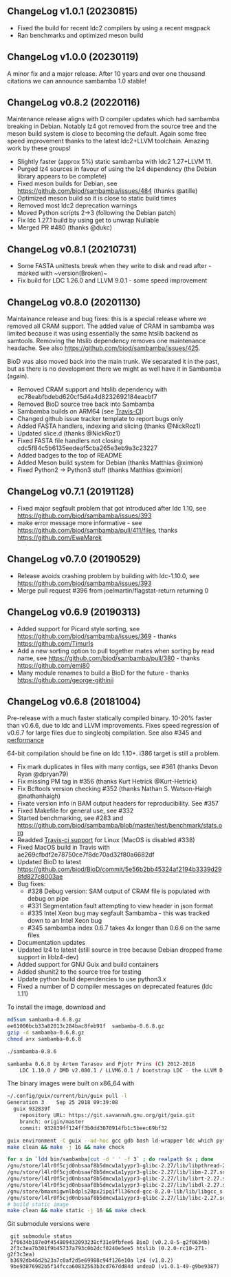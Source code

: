 ## ChangeLog v1.0.1 (20230815)

+ Fixed the build for recent ldc2 compilers by using a recent msgpack
+ Ran benchmarks and optimized meson build

## ChangeLog v1.0.0 (20230119)

A minor fix and a major release. After 10 years and over one thousand citations we can announce sambamba 1.0 stable!

## ChangeLog v0.8.2 (20220116)

Maintenance release aligns with D compiler updates which had sambamba breaking in Debian. Notably lz4 got removed from the source tree and the meson build system is close to becoming the default. Again some free speed improvement thanks to the latest ldc2+LLVM toolchain. Amazing work by these groups!

+ Slightly faster (approx 5%) static sambamba with ldc2 1.27+LLVM 11.
+ Purged lz4 sources in favour of using the lz4 dependency (the Debian
  library appears to be complete)
+ Fixed meson builds for Debian, see https://github.com/biod/sambamba/issues/484
  (thanks @atille)
+ Optimized meson build so it is close to static build times
+ Removed most ldc2 deprecation warnings
+ Moved Python scripts 2->3 (following the Debian patch)
+ Fix ldc 1.27.1 build by using get to unwrap Nullable
+ Merged PR #480 (thanks @dukc)

## ChangeLog v0.8.1 (20210731)

+ Some FASTA unittests break when they write to disk and read after -
  marked with ~version(Broken)~
+ Fix build for LDC 1.26.0 and LLVM 9.0.1 - some speed improvement

## ChangeLog v0.8.0 (20201130)

Maintainance release and bug fixes: this is a special release where we
removed all CRAM support. The added value of CRAM in sambamba was
limited because it was using essentially the same htslib backend as
samtools. Removing the htslib dependency removes one maintenance
headache. See also https://github.com/biod/sambamba/issues/425.

BioD was also moved back into the main trunk. We separated it in the
past, but as there is no development there we might as well have it in
Sambamba (again).

+ Removed CRAM support and htslib dependency with ec78eabfbdebd620cf5d4a4d8232692184eacbf7
+ Removed BioD source tree back into Sambamba
+ Sambamba builds on ARM64 (see [Travis-CI](https://travis-ci.org/github/biod/sambamba))
+ Changed github issue tracker template to report bugs only
+ Added FASTA handlers, indexing and slicing (thanks @NickRoz1)
+ Updated slice.d (thanks @NickRoz1)
+ Fixed FASTA file handlers not closing cdc5f84c5b6135eedeaf5cba265e3eb9a3c23227
+ Added badges to the top of README
+ Added Meson build system for Debian (thanks Matthias @ximion)
+ Fixed Python2 -> Python3 stuff (thanks Matthias @ximion)

## ChangeLog v0.7.1 (20191128)

+ Fixed major segfault problem that got introduced after ldc 1.10, see https://github.com/biod/sambamba/issues/393
+ make error message more informative - see https://github.com/biod/sambamba/pull/411/files, thanks https://github.com/EwaMarek

## ChangeLog v0.7.0 (20190529)

+ Release avoids crashing problem by building with ldc-1.10.0, see https://github.com/biod/sambamba/issues/393
+ Merge pull request #396 from joelmartin/flagstat-return returning 0

## ChangeLog v0.6.9 (20190313)

+ Added support for Picard style sorting, see https://github.com/biod/sambamba/issues/369 - thanks https://github.com/TimurIs
+ Add a new sorting option to pull together mates when sorting by read name, see https://github.com/biod/sambamba/pull/380 - thanks https://github.com/emi80
+ Many module renames to build a BioD for the future - thanks https://github.com/george-githinji

## ChangeLog v0.6.8 (20181004)

Pre-release with a much faster statically compiled binary. 10-20%
faster than v0.6.6, due to ldc and LLVM improvements. Fixes speed
regression of v0.6.7 for large files due to singleobj compilation. See
also #345 and
[performance](https://github.com/biod/sambamba/blob/master/test/benchmark/stats.org)

64-bit compilation should be fine on ldc 1.10+. i386 target is still a problem.

+ Fix mark duplicates in files with many contigs, see #361 (thanks Devon Ryan @dpryan79)
+ Fix missing PM tag in #356 (thanks Kurt Hetrick @Kurt-Hetrick)
+ Fix Bcftools version checking #352 (thanks Nathan S. Watson-Haigh @nathanhaigh)
+ Fixate version info in BAM output headers for reproducibility. See #357
+ Fixed Makefile for general use, see #332
+ Started benchmarking, see #283 and https://github.com/biod/sambamba/blob/master/test/benchmark/stats.org
+ Readded [Travis-ci support](https://travis-ci.org/biod/sambamba) for Linux (MacOS is disabled #338)
+ Fixed MacOS build in Travis with ae269cfbdf2e78750ce7f8dc70ad32f80a6682df
+ Updated BioD to latest https://github.com/biod/BioD/commit/5e56b2bb45324af2194b3339d298fd827c8003ae
+ Bug fixes:
  * #328 Debug version: SAM output of CRAM file is populated with debug on pipe
  * #331 Segmentation fault attempting to view header in json format
  * #335 Intel Xeon bug may segfault Sambamba - this was tracked down to an Intel Xeon bug
  * #345 sambamba index 0.6.7 takes 4x longer than 0.6.6 on the same files
+ Documentation updates
+ Updated lz4 to latest (still source in tree because Debian dropped frame support in liblz4-dev)
+ Added support for GNU Guix and build containers
+ Added shunit2 to the source tree for testing
+ Update python build dependencies to use python3.x
+ Fixed a number of D compiler messages on deprecated features (ldc 1.11)

To install the image, download and

```sh
md5sum sambamba-0.6.8.gz
ee61000bcb33a82013c284bac8feb91f  sambamba-0.6.8.gz
gzip -d sambamba-0.6.8.gz
chmod a+x sambamba-0.6.8

./sambamba-0.8.6

sambamba 0.6.8 by Artem Tarasov and Pjotr Prins (C) 2012-2018
    LDC 1.10.0 / DMD v2.080.1 / LLVM6.0.1 / bootstrap LDC - the LLVM D compiler (0.17.4)
```

The binary images were built on x86_64 with

```sh
~/.config/guix/current/bin/guix pull -l
Generation 3    Sep 25 2018 09:39:08
  guix 932839f
    repository URL: https://git.savannah.gnu.org/git/guix.git
    branch: origin/master
    commit: 932839ff124ff3b0dd3070914fb1c5beec69bf32

guix environment -C guix --ad-hoc gcc gdb bash ld-wrapper ldc which python git
make clean && make -j 16 && make check

for x in `ldd bin/sambamba|cut -d ' ' -f 3` ; do realpath $x ; done
/gnu/store/l4lr0f5cjd0nbsaaf8b5dmcw1a1yypr3-glibc-2.27/lib/libpthread-2.27.so
/gnu/store/l4lr0f5cjd0nbsaaf8b5dmcw1a1yypr3-glibc-2.27/lib/libm-2.27.so
/gnu/store/l4lr0f5cjd0nbsaaf8b5dmcw1a1yypr3-glibc-2.27/lib/librt-2.27.so
/gnu/store/l4lr0f5cjd0nbsaaf8b5dmcw1a1yypr3-glibc-2.27/lib/libdl-2.27.so
/gnu/store/bmaxmigwnlbdpls20px2ipq1fll36ncd-gcc-8.2.0-lib/lib/libgcc_s.so.1
/gnu/store/l4lr0f5cjd0nbsaaf8b5dmcw1a1yypr3-glibc-2.27/lib/libc-2.27.so
# build static image
make clean && make static -j 16 && make check
```

Git submodule versions were

```
 git submodule status
 2f0634b187e0f454809432093238cf31e9fbfee6 BioD (v0.2.0-5-g2f0634b)
 2f3c3ea7b301f9b45737a793c0b2dcf0240e5ee5 htslib (0.2.0-rc10-271-g2f3c3ea)
 b3692db46d2b23a7c0af2d5e69988c94f126e10a lz4 (v1.8.2)
 9be93876982b5f14fcca60832563b3cd767dd84d undeaD (v1.0.1-49-g9be9387)
 ```
